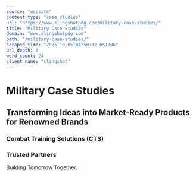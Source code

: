 ```yaml
---
source: "website"
content_type: "case_studies"
url: "https://www.slingshotpdg.com/military-case-studies/"
title: "Military Case Studies"
domain: "www.slingshotpdg.com"
path: "/military-case-studies/"
scraped_time: "2025-10-05T04:50:32.051806"
url_depth: 1
word_count: 24
client_name: "slingshot"
---
```


# Military Case Studies

## Transforming Ideas into Market-Ready Products for Renowned Brands

### Combat Training Solutions (CTS)

### Trusted Partners

Building Tomorrow Together.